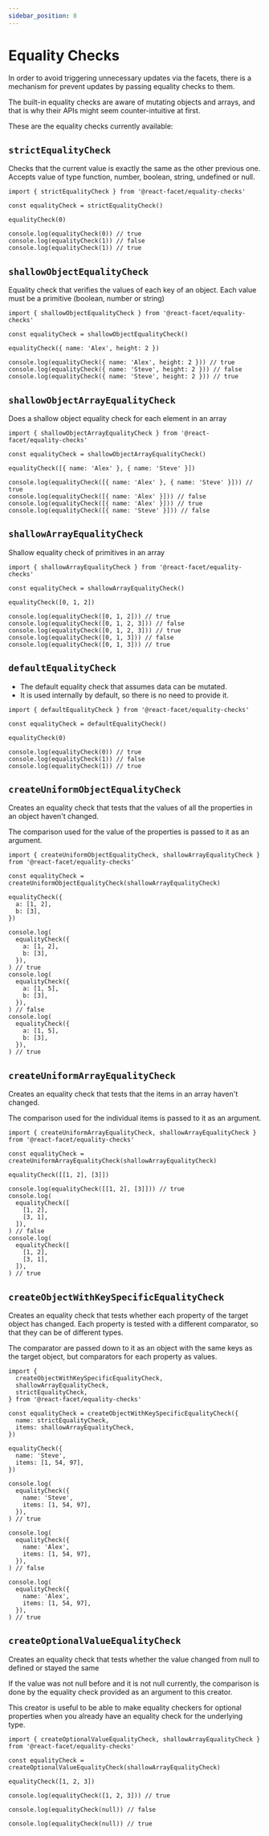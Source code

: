 ```yaml
---
sidebar_position: 8
---
```


# Equality Checks

In order to avoid triggering unnecessary updates via the facets, there is a mechanism for prevent updates by passing equality checks to
them.

The built-in equality checks are aware of mutating objects and arrays, and that is why their APIs might seem counter-intuitive at first.

These are the equality checks currently available:

## `strictEqualityCheck`

Checks that the current value is exactly the same as the other previous one. Accepts value of type function, number, boolean, string, undefined or null.

```tsx
import { strictEqualityCheck } from '@react-facet/equality-checks'

const equalityCheck = strictEqualityCheck()

equalityCheck(0)

console.log(equalityCheck(0)) // true
console.log(equalityCheck(1)) // false
console.log(equalityCheck(1)) // true
```

## `shallowObjectEqualityCheck`

Equality check that verifies the values of each key of an object.
Each value must be a primitive (boolean, number or string)

```tsx
import { shallowObjectEqualityCheck } from '@react-facet/equality-checks'

const equalityCheck = shallowObjectEqualityCheck()

equalityCheck({ name: 'Alex', height: 2 })

console.log(equalityCheck({ name: 'Alex', height: 2 })) // true
console.log(equalityCheck({ name: 'Steve', height: 2 })) // false
console.log(equalityCheck({ name: 'Steve', height: 2 })) // true
```

## `shallowObjectArrayEqualityCheck`

Does a shallow object equality check for each element in an array

```tsx
import { shallowObjectArrayEqualityCheck } from '@react-facet/equality-checks'

const equalityCheck = shallowObjectArrayEqualityCheck()

equalityCheck([{ name: 'Alex' }, { name: 'Steve' }])

console.log(equalityCheck([{ name: 'Alex' }, { name: 'Steve' }])) // true
console.log(equalityCheck([{ name: 'Alex' }])) // false
console.log(equalityCheck([{ name: 'Alex' }])) // true
console.log(equalityCheck([{ name: 'Steve' }])) // false
```

## `shallowArrayEqualityCheck`

Shallow equality check of primitives in an array

```tsx
import { shallowArrayEqualityCheck } from '@react-facet/equality-checks'

const equalityCheck = shallowArrayEqualityCheck()

equalityCheck([0, 1, 2])

console.log(equalityCheck([0, 1, 2])) // true
console.log(equalityCheck([0, 1, 2, 3])) // false
console.log(equalityCheck([0, 1, 2, 3])) // true
console.log(equalityCheck([0, 1, 3])) // false
console.log(equalityCheck([0, 1, 3])) // true
```

## `defaultEqualityCheck`

- The default equality check that assumes data can be mutated.
- It is used internally by default, so there is no need to provide it.

```tsx
import { defaultEqualityCheck } from '@react-facet/equality-checks'

const equalityCheck = defaultEqualityCheck()

equalityCheck(0)

console.log(equalityCheck(0)) // true
console.log(equalityCheck(1)) // false
console.log(equalityCheck(1)) // true
```

## `createUniformObjectEqualityCheck`

Creates an equality check that tests that the values of all the properties in an object
haven't changed.

The comparison used for the value of the properties is passed to it as an argument.

```tsx
import { createUniformObjectEqualityCheck, shallowArrayEqualityCheck } from '@react-facet/equality-checks'

const equalityCheck = createUniformObjectEqualityCheck(shallowArrayEqualityCheck)

equalityCheck({
  a: [1, 2],
  b: [3],
})

console.log(
  equalityCheck({
    a: [1, 2],
    b: [3],
  }),
) // true
console.log(
  equalityCheck({
    a: [1, 5],
    b: [3],
  }),
) // false
console.log(
  equalityCheck({
    a: [1, 5],
    b: [3],
  }),
) // true
```

## `createUniformArrayEqualityCheck`

Creates an equality check that tests that the items in an array haven't changed.

The comparison used for the individual items is passed to it as an argument.

```tsx
import { createUniformArrayEqualityCheck, shallowArrayEqualityCheck } from '@react-facet/equality-checks'

const equalityCheck = createUniformArrayEqualityCheck(shallowArrayEqualityCheck)

equalityCheck([[1, 2], [3]])

console.log(equalityCheck([[1, 2], [3]])) // true
console.log(
  equalityCheck([
    [1, 2],
    [3, 1],
  ]),
) // false
console.log(
  equalityCheck([
    [1, 2],
    [3, 1],
  ]),
) // true
```

## `createObjectWithKeySpecificEqualityCheck`

Creates an equality check that tests whether each property of the target object has changed.
Each property is tested with a different comparator, so that they can be of different types.

The comparator are passed down to it as an object with the same keys as the target object, but
comparators for each property as values.

```tsx
import {
  createObjectWithKeySpecificEqualityCheck,
  shallowArrayEqualityCheck,
  strictEqualityCheck,
} from '@react-facet/equality-checks'

const equalityCheck = createObjectWithKeySpecificEqualityCheck({
  name: strictEqualityCheck,
  items: shallowArrayEqualityCheck,
})

equalityCheck({
  name: 'Steve',
  items: [1, 54, 97],
})

console.log(
  equalityCheck({
    name: 'Steve',
    items: [1, 54, 97],
  }),
) // true

console.log(
  equalityCheck({
    name: 'Alex',
    items: [1, 54, 97],
  }),
) // false

console.log(
  equalityCheck({
    name: 'Alex',
    items: [1, 54, 97],
  }),
) // true
```

## `createOptionalValueEqualityCheck`

Creates an equality check that tests whether the value changed from null to defined or stayed the same

If the value was not null before and it is not null currently, the comparison is done by the equality check
provided as an argument to this creator.

This creator is useful to be able to make equality checkers for optional properties when you already have
an equality check for the underlying type.

```tsx
import { createOptionalValueEqualityCheck, shallowArrayEqualityCheck } from '@react-facet/equality-checks'

const equalityCheck = createOptionalValueEqualityCheck(shallowArrayEqualityCheck)

equalityCheck([1, 2, 3])

console.log(equalityCheck([1, 2, 3])) // true

console.log(equalityCheck(null)) // false

console.log(equalityCheck(null)) // true
```
